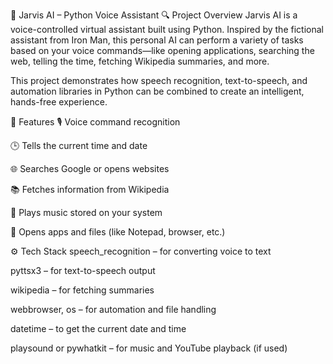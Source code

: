 🤖 Jarvis AI – Python Voice Assistant
🔍 Project Overview
Jarvis AI is a voice-controlled virtual assistant built using Python. Inspired by the fictional assistant from Iron Man, this personal AI can perform a variety of tasks based on your voice commands—like opening applications, searching the web, telling the time, fetching Wikipedia summaries, and more.

This project demonstrates how speech recognition, text-to-speech, and automation libraries in Python can be combined to create an intelligent, hands-free experience.

🧠 Features
🎙️ Voice command recognition

🕒 Tells the current time and date

🌐 Searches Google or opens websites

📚 Fetches information from Wikipedia

🎵 Plays music stored on your system

📂 Opens apps and files (like Notepad, browser, etc.)

⚙️ Tech Stack
speech_recognition – for converting voice to text

pyttsx3 – for text-to-speech output

wikipedia – for fetching summaries

webbrowser, os – for automation and file handling

datetime – to get the current date and time

playsound or pywhatkit – for music and YouTube playback (if used)

